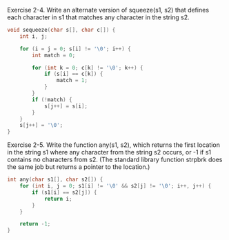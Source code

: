 Exercise 2-4. Write an alternate version of squeeze(s1, s2) that defines each character in s1 that matches any character in the string s2.
```c
void sequeeze(char s[], char c[]) {
    int i, j;

    for (i = j = 0; s[i] != '\0'; i++) {
	    int match = 0;

	    for (int k = 0; c[k] != '\0'; k++) {
	        if (s[i] == c[k]) {
	    	    match = 1;
	        }
	    }
	    if (!match) {
	        s[j++] = s[i];
	    }
    }
    s[j++] = '\0';
}
```

Exercise 2-5. Write the function any(s1, s2), which returns the first location in the string s1 where any character from the string s2 occurs, or -1 if s1 contains no characters from s2. (The standard library function strpbrk does the same job but returns a pointer to the location.)
```c
int any(char s1[], char s2[]) {
    for (int i, j = 0; s1[i] != '\0' && s2[j] != '\0'; i++, j++) {
	    if (s1[i] == s2[j]) {
            return i;
	    }
    }

    return -1;
}
```